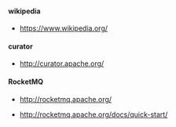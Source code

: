 
#### wikipedia

- <https://www.wikipedia.org/>

#### curator

- <http://curator.apache.org/>

#### RocketMQ

- <http://rocketmq.apache.org/>

- <http://rocketmq.apache.org/docs/quick-start/>


